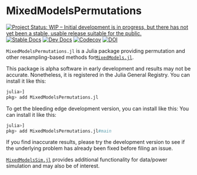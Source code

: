# MixedModelsPermutations

[![Project Status: WIP – Initial development is in progress, but there has not yet been a stable, usable release suitable for the public.](https://www.repostatus.org/badges/latest/wip.svg)](https://www.repostatus.org/#wip)
[![Stable Docs][docs-stable-img]][docs-stable-url]
[![Dev Docs][docs-dev-img]][docs-dev-url]
[![Codecov](https://codecov.io/gh/palday/MixedModelsPermutations.jl/branch/main/graph/badge.svg)](https://codecov.io/gh/palday/MixedModelsPermutations.jl)
[![DOI](https://zenodo.org/badge/337080334.svg)](https://zenodo.org/badge/latestdoi/337080334)

[docs-dev-img]: https://img.shields.io/badge/docs-dev-blue.svg
[docs-dev-url]: https://palday.github.io/MixedModelsPermutations.jl/dev

[docs-stable-img]: https://img.shields.io/badge/docs-stable-blue.svg
[docs-stable-url]: https://palday.github.io/MixedModelsPermutations.jl/stable


`MixedModelsPermutations.jl` is a Julia package providing permutation and other resampling-based methods for[`MixedModels.jl`](https://juliastats.org/MixedModels.jl/stable/).

This package is alpha software in early development and results may not be accurate.
Nonetheless, it is registered in the Julia General Registry.
You can install it like this:
```julia
julia>]
pkg> add MixedModelsPermutations.jl
```

To get the bleeding edge development version, you can install like this:
You can install it like this:
```julia
julia>]
pkg> add MixedModelsPermutations.jl#main
```

If you find inaccurate results, please try the development version to see if the underlying problem has already been fixed before filing an issue.

<!-- Note that plotting functionality is planned for inclusion in separate packages. -->

[`MixedModelsSim.jl`](https://github.com/RePsychLing/MixedModelsSim.jl/) provides additional functionality for data/power simulation and may also be of interest.
